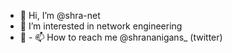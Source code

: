 - 👋 Hi, I’m @shra-net
- 👀 I’m interested in network engineering
- 🌱 - 📫 How to reach me @shrananigans_ (twitter)

<!---
shra-net/shra-net is a ✨ special ✨ repository because its `README.md` (this file) appears on your GitHub profile.
You can click the Preview link to take a look at your changes.
--->
